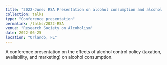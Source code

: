 ```yaml
---
title: "2022-June: RSA Presentation on alcohol consumption and alcohol policy"
collection: talks
type: "Conference presentation"
permalink: /talks/2022-RSA
venue: "Research Society on Alcoholism"
date: 2022-06-25
location: "Orlando, FL"
---
```


A conference presentation on the effects of alcohol control policy (taxation, availability, and marketing) on alcohol consumption.
